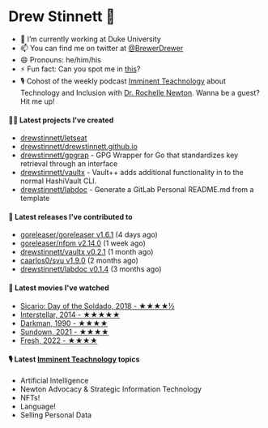 
# Drew Stinnett 👋

- 🔭 I’m currently working at Duke University
- 📫 You can find me on twitter at [@BrewerDrewer](https://twitter.com/BrewerDrewer)
- 😄 Pronouns: he/him/his
- ⚡ Fun fact: Can you spot me in [this](https://www.youtube.com/watch?v=oL9WnB0qHBA)?
- 🎙 Cohost of the weekly podcast [Imminent Teachnology](https://podcast.imminentteachnology.com/) about Technology and Inclusion with [Dr. Rochelle Newton](https://www.linkedin.com/in/drrochellenewton/). Wanna be a guest? Hit me up!

#### 👨‍💻 Latest projects I've created
- [drewstinnett/letseat](https://github.com/drewstinnett/letseat)
- [drewstinnett/drewstinnett.github.io](https://github.com/drewstinnett/drewstinnett.github.io)
- [drewstinnett/gpgrap](https://github.com/drewstinnett/gpgrap) - GPG Wrapper for Go that standardizes key retrieval through an interface
- [drewstinnett/vaultx](https://github.com/drewstinnett/vaultx) - Vault&#43;&#43; adds additional functionality in to the normal HashiVault CLI.
- [drewstinnett/labdoc](https://github.com/drewstinnett/labdoc) - Generate a GitLab Personal README.md from a template

#### 🚀 Latest releases I've contributed to
- [goreleaser/goreleaser v1.6.1](https://github.com/goreleaser/goreleaser/releases/tag/v1.6.1) (4 days ago)
- [goreleaser/nfpm v2.14.0](https://github.com/goreleaser/nfpm/releases/tag/v2.14.0) (1 week ago)
- [drewstinnett/vaultx v0.2.1](https://github.com/drewstinnett/vaultx/releases/tag/v0.2.1) (1 month ago)
- [caarlos0/svu v1.9.0](https://github.com/caarlos0/svu/releases/tag/v1.9.0) (2 months ago)
- [drewstinnett/labdoc v0.1.4](https://github.com/drewstinnett/labdoc/releases/tag/v0.1.4) (3 months ago)

#### 🍿 Latest movies I've watched
- [Sicario: Day of the Soldado, 2018 - ★★★★½](https://letterboxd.com/mondodrew/film/sicario-day-of-the-soldado/)
- [Interstellar, 2014 - ★★★★★](https://letterboxd.com/mondodrew/film/interstellar/)
- [Darkman, 1990 - ★★★★](https://letterboxd.com/mondodrew/film/darkman/)
- [Sundown, 2021 - ★★★★](https://letterboxd.com/mondodrew/film/sundown-2021/)
- [Fresh, 2022 - ★★★★](https://letterboxd.com/mondodrew/film/fresh-2022/)

#### 🎙 Latest [Imminent Teachnology](https://podcast.imminentteachnology.com/) topics
- Artificial Intelligence
- Newton Advocacy &amp; Strategic Information Technology
- NFTs!
- Language!
- Selling Personal Data